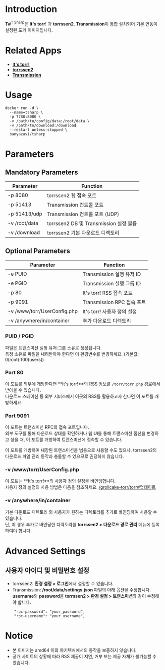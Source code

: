 # Introduction

**T#**<sup>T Sharp</sup>은 **It's torr!** 과 **torrssen2**, **Transmission**이 통합 설치되어 기본 연동이 설정된 도커 이미지입니다.

# Related Apps

- [**It's torr!**](https://github.com/grollcake-torr/torr)
- [**torrssen2**](https://github.com/tarpha/torrssen2)
- [**Transmission**](https://transmissionbt.com/)

# Usage

```
docker run -d \
  --name=tsharp \
  -p 7780:8080 \
  -v /path/to/config/data:/root/data \
  -v /path/to/download:/download
  --restart unless-stopped \
  banyazavi/tsharp
```

# Parameters

## Mandatory Parameters

| Parameter | Function |
|-----------|----------|
| -p 8080 | torrssen2 웹 접속 포트 |
| -p 51413 | Transmission 컨트롤 포트 |
| -p 51413/udp | Transmission 컨트롤 포트 (UDP) |
| -v /root/data | torrssen2 DB 및 Transmission 설정 볼륨 |
| -v /download | torrssen2 기본 다운로드 디렉토리 |

## Optional Parameters

| Parameter | Function |
|-----------|----------|
| -e PUID | Transmission 실행 유저 ID |
| -e PGID | Transmission 실행 그룹 ID |
| -p 80 | It's torr! RSS 접속 포트 |
| -p 9091 | Transmission RPC 접속 포트 |
| -v /www/torr/UserConfig.php | It's torr! 사용자 정의 설정 |
| -v /anywhere/in/container | 추가 다운로드 디렉토리 |

### PUID / PGID

파일은 트랜스미션 실행 유저:그룹 소유로 생성됩니다.  
특정 소유로 파일을 내려받아야 한다면 이 환경변수를 변경하세요. (기본값: 0(root):100(users))

### Port 80

이 포트를 외부에 개방한다면 **It's torr!**의 RSS 정보를 `/torr/torr.php` 경로에서 받아볼 수 있습니다.  
다운로드 스테이션 등 외부 서비스에서 이곳의 RSS를 활용하고자 한다면 이 포트를 개방하세요.

### Port 9091

이 포트는 트랜스미션 RPC의 접속 포트입니다.  
외부 도구를 통해 다운로드 상태를 확인하거나 웹 UI를 통해 트랜스미션 옵션을 변경하고 싶을 때, 이 포트를 개방하여 트랜스미션에 접속할 수 있습니다.

이 포트를 개방하여 내장된 트랜스미션을 범용으로 사용할 수도 있으나, torrssen2의 다운로드 파일 관리 동작과 충돌할 수 있으므로 권장하지 않습니다.

### -v /www/torr/UserConfig.php

이 포트는 **It's torr!**의 사용자 정의 설정을 바인딩합니다.  
사용자 정의 설정의 사용 방법은 다음을 참조하세요. [/grollcake-torr/torr#업데이트](https://github.com/grollcake-torr/torr#%EC%97%85%EB%8D%B0%EC%9D%B4%ED%8A%B8)

### -v /anywhere/in/container

기본 다운로드 디렉토리 외 사용자가 원하는 디렉토리를 추가로 바인딩하여 사용할 수 있습니다.  
단, 이 경우 추가로 바인딩한 디렉토리를 **torrssen2 > 다운로드 경로 관리** 메뉴에 등록하여야 합니다.

# Advanced Settings

## 사용자 아이디 및 비밀번호 설정

- torrssen2: **환경 설정 > 로그인**에서 설정할 수 있습니다.
- Transmission: **/root/data/settings.json** 파일의 아래 옵션을 수정합니다.  
  **username**와 **password**을 **torrssen2 > 환경 설정 > 트랜스미션**와 같이 수정해야 합니다.

```
    "rpc-password": "your_password",
    "rpc-username": "your_username",
```

# Notice

- 본 이미지는 amd64 이외 아키텍처에서의 동작을 보증하지 않습니다.
- 공개 사이트의 상황에 따라 RSS 제공이 지연, 거부 또는 제공 자체가 불가능할 수 있습니다.
